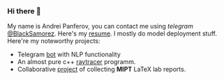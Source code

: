 ### Hi there 👋

My name is Andrei Panferov, you can contact me using *telegram* [@BlackSamorez](https://t.me/BlackSamorez).
Here's my [resume](https://github.com/BlackSamorez/CV22/blob/master/resume.pdf). I mostly do model deployment stuff.
Here're my noteworthy projects:
* Telegram [bot](https://github.com/BlackSamorez/ebanko) with NLP functionality
* An almost pure c++ [raytracer](https://github.com/BlackSamorez/raytracer21) programm.
* Collaborative [project](https://github.com/BlackSamorez/mipt_lab) of collecting **MIPT** LaTeX lab reports.

<!--
**BlackSamorez/BlackSamorez** is a ✨ _special_ ✨ repository because its `README.md` (this file) appears on your GitHub profile.

Here are some ideas to get you started:

- 🔭 I’m currently working on ...
- 🌱 I’m currently learning ...
- 👯 I’m looking to collaborate on ...
- 🤔 I’m looking for help with ...
- 💬 Ask me about ...
- 📫 How to reach me: ...
- 😄 Pronouns: ...
- ⚡ Fun fact: ...
-->
